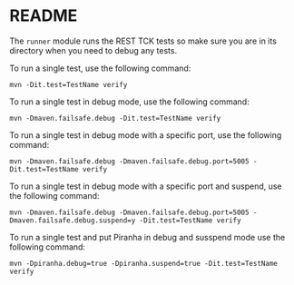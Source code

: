 README
======

The `runner` module runs the REST TCK tests so make sure you are in its 
directory when you need to debug any tests.

To run a single test, use the following command:

```
mvn -Dit.test=TestName verify
```

To run a single test in debug mode, use the following command:

```
mvn -Dmaven.failsafe.debug -Dit.test=TestName verify 
```

To run a single test in debug mode with a specific port, use the following 
command:

```
mvn -Dmaven.failsafe.debug -Dmaven.failsafe.debug.port=5005 -Dit.test=TestName verify
```

To run a single test in debug mode with a specific port and suspend, use the 
following command:

```
mvn -Dmaven.failsafe.debug -Dmaven.failsafe.debug.port=5005 -Dmaven.failsafe.debug.suspend=y -Dit.test=TestName verify
```

To run a single test and put Piranha in debug and susspend mode use the 
following command:

```
mvn -Dpiranha.debug=true -Dpiranha.suspend=true -Dit.test=TestName verify
```
